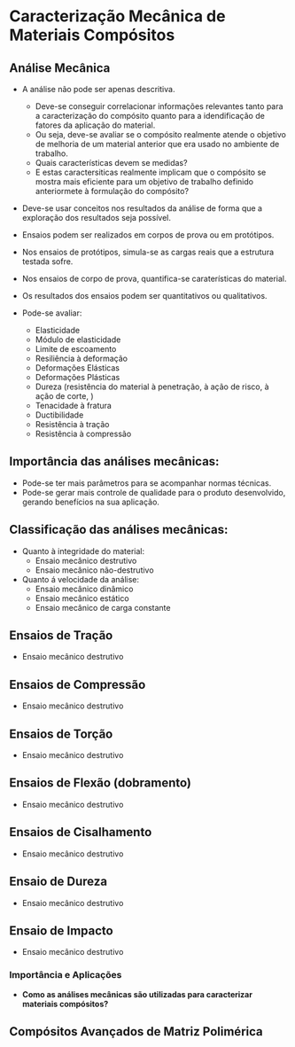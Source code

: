 # Caracterização Mecânica de Materiais Compósitos

## Análise Mecânica
- A análise não pode ser apenas descritiva. 
    - Deve-se conseguir correlacionar informações relevantes tanto para a caracterização do compósito quanto para a idendificação de fatores da aplicação do material.
    - Ou seja, deve-se avaliar se o compósito realmente atende o objetivo de melhoria de um material anterior que era usado no ambiente de trabalho.
    - Quais características devem se medidas?
    - E estas caractersiticas realmente implicam que o compósito se mostra mais eficiente para um objetivo de trabalho definido anteriormete à formulação do compósito? 
- Deve-se usar conceitos nos resultados da análise de forma que a exploração dos resultados seja possível.

- Ensaios podem ser realizados em corpos de prova ou em protótipos.
- Nos ensaios de protótipos, simula-se as cargas reais que a estrutura testada sofre.
- Nos ensaios de corpo de prova, quantifica-se caraterísticas do material.
- Os resultados dos ensaios podem ser quantitativos ou qualitativos.
- Pode-se avaliar:
    - Elasticidade
    - Módulo de elasticidade
    - Limite de escoamento
    - Resiliência à deformação
    - Deformações Elásticas
    - Deformações Plásticas
    - Dureza (resistência do material à penetração, à ação de risco, à ação de corte, )
    - Tenacidade à fratura
    - Ductibilidade
    - Resistência à tração
    - Resistência à compressão

## Importância das análises mecânicas:
- Pode-se ter mais parâmetros para se acompanhar normas técnicas.
- Pode-se gerar mais controle de qualidade para o produto desenvolvido, gerando benefícios na sua aplicação.


## Classificação das análises mecânicas:
- Quanto à integridade do material:
    - Ensaio mecânico destrutivo
    - Ensaio mecânico não-destrutivo
- Quanto á velocidade da análise:
    - Ensaio mecânico dinâmico
    - Ensaio mecânico estático
    - Ensaio mecânico de carga constante

## Ensaios de Tração
- Ensaio mecânico destrutivo

## Ensaios de Compressão
- Ensaio mecânico destrutivo

## Ensaios de Torção
- Ensaio mecânico destrutivo

## Ensaios de Flexão (dobramento)
- Ensaio mecânico destrutivo

## Ensaios de Cisalhamento
- Ensaio mecânico destrutivo

## Ensaio de Dureza
- Ensaio mecânico destrutivo

## Ensaio de Impacto
- Ensaio mecânico destrutivo

### Importância e Aplicações 

- **Como as análises mecânicas são utilizadas para caracterizar materiais compósitos?**

## Compósitos Avançados de Matriz Polimérica
